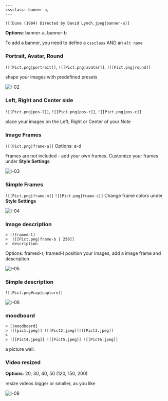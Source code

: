 ```
---
cssclass: banner-a,
---
```

`![[Dune (1984) Directed by David Lynch.jpeg|banner-a]]`

**Options**: banner-a, banner-b

To add a banner, you need to define a `cssclass` AND an `alt name` 


### Portrait, Avatar, Round
`![[Pict.png|portrait]]`, `![[Pict.png|avatar]]`,  `![[Pict.png|round]]`

shape your images with predefined presets

![I-02](https://user-images.githubusercontent.com/48620536/222981873-06037136-9876-45eb-b0a8-468ed5227443.png)

### Left, Right and Center side
`![[Pict.png|pos-l]]`, `![[Pict.png|pos-r]]`, `![[Pict.png|pos-c]]`

place your images on the Left, Right or Center of your Note

### Image Frames
`![[Pict.png|frame-a]]` 
Options: a-d

Frames are not included - add your own frames. Customize your frames under **Style Settings**

![I–03](https://user-images.githubusercontent.com/48620536/222982094-4943ac34-34be-4587-8365-78408b671aff.png)

### Simple Frames

`![[Pict.png|frame-m]]` `![[Pict.png|frame-s]]`
Change frame colors under **Style Settings** 

![I–04](https://user-images.githubusercontent.com/48620536/222982126-2f17ba6c-9df1-4d13-8bad-9738f3072cc6.png)


### Image description
```
> [!framed-l] 
>  ![[Pict.png|frame-b | 250]]
>  description
```
Options: framed-r, framed-l
position your images, add a image frame and description 

![I–05](https://user-images.githubusercontent.com/48620536/222982159-2f481d4c-634e-491f-9ac6-8b73ecbda539.png)


### Simple description
`![[Pict.png#cap|capture]]`

![I–06](https://user-images.githubusercontent.com/48620536/222982200-63caf748-6a65-42e3-a927-f262103943e6.png)


### moodboard
```
> [!moodboard]
> ![[pic1.jpeg]] ![[Pict2.jpeg]]![[Pict3.jpeg]]
> 
> ![[Pict4.jpeg]] ![[Pict5.jpeg]] ![[Pict6.jpeg]] 
```
a picture wall. 

### Video resized 
**Options**: 20, 30, 40, 50 (120, 150, 200) 

resize videos bigger or smaller, as you like

![I-08](https://user-images.githubusercontent.com/48620536/222982358-5d0eefcd-435a-4871-b73f-dcb46f973c96.png)

